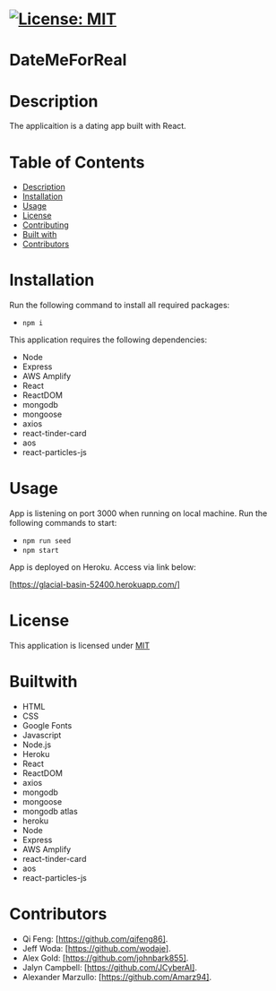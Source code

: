 # [![License: MIT](https://img.shields.io/badge/License-MIT-yellow.svg)](https://opensource.org/licenses/MIT)

# DateMeForReal

# Description

The applicaition is a dating app built with React.

# Table of Contents
* [Description](#description)
* [Installation](#installation)
* [Usage](#usage)
* [License](#license)
* [Contributing](#contribute)
* [Built with](#Builtwith)
* [Contributors](#Contributors)

# Installation



Run the following command to install all required packages:

- `npm i`

This application requires the following dependencies:

- Node
- Express
- AWS Amplify
- React
- ReactDOM
- mongodb
- mongoose
- axios
- react-tinder-card
- aos
- react-particles-js

# Usage

App is listening on port 3000 when running on local machine. Run the following commands to start:

- `npm run seed`
- `npm start`

App is deployed on Heroku. Access via link below:

[https://glacial-basin-52400.herokuapp.com/]

# License

This application is licensed under [MIT](https://github.com/qifeng86/DateMeForReal/blob/develop/LICENSE)

# Builtwith
- HTML
- CSS
- Google Fonts
- Javascript
- Node.js
- Heroku
- React
- ReactDOM
- axios
- mongodb
- mongoose
- mongodb atlas
- heroku
- Node
- Express
- AWS Amplify
- react-tinder-card
- aos
- react-particles-js

  
# Contributors

- Qi Feng: [https://github.com/qifeng86].
- Jeff Woda: [https://github.com/wodaje].
- Alex Gold: [https://github.com/johnbark855].
- Jalyn Campbell: [https://github.com/JCyberAI].
- Alexander Marzullo: [https://github.com/Amarz94].
